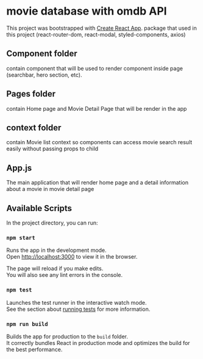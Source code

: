 # movie database with omdb API

This project was bootstrapped with [Create React App](https://github.com/facebook/create-react-app).
package that used in this project (react-router-dom, react-modal, styled-components, axios)

## Component folder

contain component that will be used to render component inside page (searchbar, hero section, etc).

## Pages folder

contain Home page and Movie Detail Page that will be render in the app

## context folder

contain Movie list context so components can access movie search result easily
without passing props to child

## App.js

The main application that will render home page and a detail information about a movie
in movie detail page

## Available Scripts

In the project directory, you can run:

### `npm start`

Runs the app in the development mode.\
Open [http://localhost:3000](http://localhost:3000) to view it in the browser.

The page will reload if you make edits.\
You will also see any lint errors in the console.

### `npm test`

Launches the test runner in the interactive watch mode.\
See the section about [running tests](https://facebook.github.io/create-react-app/docs/running-tests) for more information.

### `npm run build`

Builds the app for production to the `build` folder.\
It correctly bundles React in production mode and optimizes the build for the best performance.
